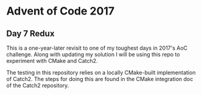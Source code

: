 # Advent of Code 2017
## Day 7 Redux

This is a one-year-later revisit to one of my toughest days in 2017's AoC challenge. Along with updating my solution I will be using this repo to experiment with CMake and Catch2.

The testing in this repository relies on a locally CMake-built implementation of Catch2. The steps for doing this are found in the CMake integration doc of the Catch2 repository.
